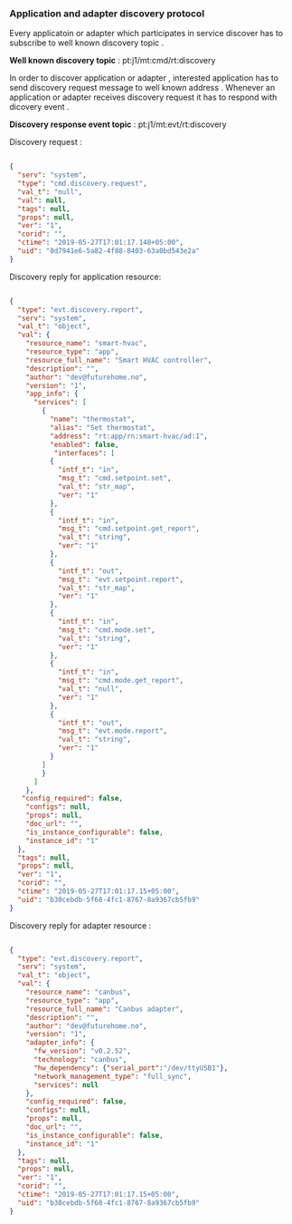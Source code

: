 ### Application and adapter discovery protocol 

Every applicatoin or adapter which participates in service discover has to subscribe to well known discovery topic . 

**Well known discovery topic** : pt:j1/mt:cmd/rt:discovery

In order to discover application or adapter , interested application has to send discovery request message to well known address .
Whenever an application or adapter receives discovery request it has to respond with dicovery event . 

**Discovery response event topic** : pt:j1/mt:evt/rt:discovery 


Discovery request : 

```json

{
  "serv": "system",
  "type": "cmd.discovery.request",
  "val_t": "null",
  "val": null,
  "tags": null,
  "props": null,
  "ver": "1",
  "corid": "",
  "ctime": "2019-05-27T17:01:17.148+05:00",
  "uid": "8d7941e6-5a82-4f88-8403-63a0bd543e2a"
}

```

Discovery reply for application resource: 

```json 

{
  "type": "evt.discovery.report",
  "serv": "system",
  "val_t": "object",
  "val": {
    "resource_name": "smart-hvac",
    "resource_type": "app",
    "resource_full_name": "Smart HVAC controller",
    "description": "",
    "author": "dev@futurehome.no",
    "version": "1",
    "app_info": {
      "services": [
        {
          "name": "thermostat",
          "alias": "Set thermostat",
          "address": "rt:app/rn:smart-hvac/ad:1",
          "enabled": false,
           "interfaces": [
          {
            "intf_t": "in",
            "msg_t": "cmd.setpoint.set",
            "val_t": "str_map",
            "ver": "1"
          },
          {
            "intf_t": "in",
            "msg_t": "cmd.setpoint.get_report",
            "val_t": "string",
            "ver": "1"
          },
          {
            "intf_t": "out",
            "msg_t": "evt.setpoint.report",
            "val_t": "str_map",
            "ver": "1"
          },
          {
            "intf_t": "in",
            "msg_t": "cmd.mode.set",
            "val_t": "string",
            "ver": "1"
          },
          {
            "intf_t": "in",
            "msg_t": "cmd.mode.get_report",
            "val_t": "null",
            "ver": "1"
          },
          {
            "intf_t": "out",
            "msg_t": "evt.mode.report",
            "val_t": "string",
            "ver": "1"
          }
        ]
        }
      ]
    },
   "config_required": false,
    "configs": null,
    "props": null,
    "doc_url": "",
    "is_instance_configurable": false,
    "instance_id": "1"
  },
  "tags": null,
  "props": null,
  "ver": "1",
  "corid": "",
  "ctime": "2019-05-27T17:01:17.15+05:00",
  "uid": "b30cebdb-5f68-4fc1-8767-8a9367cb5fb9"
}

```


Discovery reply for adapter resource : 

```json 

{
  "type": "evt.discovery.report",
  "serv": "system",
  "val_t": "object",
  "val": {
    "resource_name": "canbus",
    "resource_type": "app",
    "resource_full_name": "Canbus adapter",
    "description": "",
    "author": "dev@futurehome.no",
    "version": "1",
    "adapter_info": {
      "fw_version": "v0.2.52",
      "technology": "canbus",
      "hw_dependency": {"serial_port":"/dev/ttyUSB1"},
      "network_management_type": "full_sync",
      "services": null
    },
    "config_required": false,
    "configs": null,
    "props": null,
    "doc_url": "",
    "is_instance_configurable": false,
    "instance_id": "1"
  },
  "tags": null,
  "props": null,
  "ver": "1",
  "corid": "",
  "ctime": "2019-05-27T17:01:17.15+05:00",
  "uid": "b30cebdb-5f68-4fc1-8767-8a9367cb5fb9"
}

```